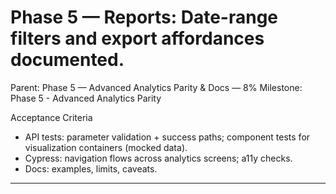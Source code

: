 # Phase 5 — Reports: Date-range filters and export affordances documented.

Parent: Phase 5 — Advanced Analytics Parity & Docs — 8%
Milestone: Phase 5 - Advanced Analytics Parity

Acceptance Criteria
- API tests: parameter validation + success paths; component tests for visualization containers (mocked data).
- Cypress: navigation flows across analytics screens; a11y checks.
- Docs: examples, limits, caveats.
- --
